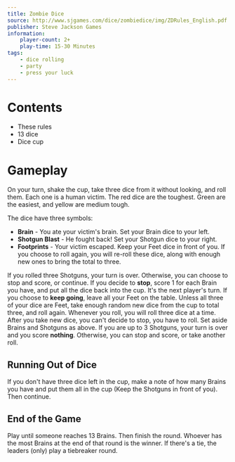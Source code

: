 ```yaml
---
title: Zombie Dice
source: http://www.sjgames.com/dice/zombiedice/img/ZDRules_English.pdf
publisher: Steve Jackson Games
information: 
    player-count: 2+
    play-time: 15-30 Minutes
tags:
    - dice rolling
    - party
    - press your luck
---
```


# Contents

- These rules
- 13 dice
- Dice cup

# Gameplay

On your turn, shake the cup, take three dice from it without looking, and roll them. Each one is a human victim. The red dice are the toughest. Green are the easiest, and yellow are medium tough.

The dice have three symbols:

- **Brain** - You ate your victim's brain. Set your Brain dice to your left.
- **Shotgun Blast** - He fought back! Set your Shotgun dice to your right.
- **Footprints** - Your victim escaped. Keep your Feet dice in front of you. If you choose to roll again, you will re-roll these dice, along with enough new ones to bring the total to three.

If you rolled three Shotguns, your turn is over. Otherwise, you can choose to stop and score, or continue.
If you decide to **stop**, score 1 for each Brain you have, and put all the dice back into the cup. It's the next player's turn.
If you choose to **keep going**, leave all your Feet on the table. Unless all three of your dice are Feet, take enough random new dice from the cup to total three, and roll again. Whenever you roll, you will roll three dice at a time.
After you take new dice, you can't decide to stop, you have to roll.
Set aside Brains and Shotguns as above. If you are up to 3 Shotguns, your turn is over and you score **nothing**. Otherwise, you can stop and score, or take another roll.

## Running Out of Dice

If you don't have three dice left in the cup, make a note of how many Brains you have and put them all in the cup (Keep the Shotguns in front of you). Then continue.

## End of the Game

Play until someone reaches 13 Brains. Then finish the round. Whoever has the most Brains at the end of that round is the winner. If there's a tie, the leaders (only) play a tiebreaker round.